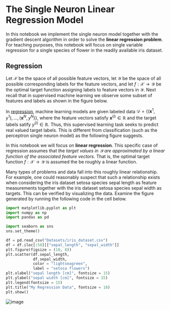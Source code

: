 # The Single Neuron Linear Regression Model

In this notebook we implement the single neuron model together with the gradient descent algorithm in order to solve the **linear regression problem**. For teaching purposes, this notebook will focus on single variable regression for a single species of flower in the readily available iris dataset.  

## Regression
Let $\mathcal{X}$ be the space of all possible feature vectors, let $\mathcal{Y}$ be the space of all possible corresponding labels for the feature vectors, and let $f:\mathcal{X} \rightarrow \mathcal{Y}$ be the optimal target function assigning labels to feature vectors in $\mathcal{Y}$. Next recall that in supervised machine learning we observe some subset of features and labels as shown in the figure below. 


In [regression](https://favtutor.com/blogs/types-of-regression), machine learning models are given labeled data $\mathcal{D} = \{(\mathbf{x}^1, y^1), \dots, (\mathbf{x}^N, y^N)\}$, where the feature vectors satisfy $\mathbf{x}^{(i)} \in \mathbb{R}$ and the target labels satify $y^{(i)} \in \mathbb{R}$. Thus, this supervised learning task seeks to predict real valued target labels. This is different from classification (such as the perceptron single neuron model) as the following figure suggests.

In this notebook we will focus on **linear regression**. This specific case of regression assumes that the *target values in $\mathcal{Y}$ are approximated by a linear function of the associated feature vectors*. That is, the optimal target function $f:\mathcal{X} \rightarrow \mathcal{Y}$ is assumed the be roughly a linear function. 

Many types of problems and data fall into this roughly linear relationship. For example, one could reasonably suspect that such a relationship exists when considering the iris dataset setosa species sepal length as feature measurements together with the iris dataset setosa species sepal width as targets. This can be verified by visualizing the data. Examine the figure generated by running the following code in the cell below.

```python
import matplotlib.pyplot as plt
import numpy as np
import pandas as pd

import seaborn as sns
sns.set_theme()

df = pd.read_csv("Datasets/iris_dataset.csv")
df = df.iloc[:50][["sepal_length", "sepal_width"]]
plt.figure(figsize = (10, 8))
plt.scatter(df.sepal_length, 
            df.sepal_width, 
            color = "lightseagreen",
            label = "setosa flowers")
plt.xlabel("sepal length [cm]", fontsize = 15)
plt.ylabel("sepal width [cm]", fontsize = 15)
plt.legend(fontsize = 15)
plt.title("My Regression Data", fontsize = 18)
plt.show()
```

![image](https://github.com/ZhikangLiuu/Ind_577_Final_project/assets/165843914/4831a2c7-bc99-4511-9793-b9b5ebe85383)

